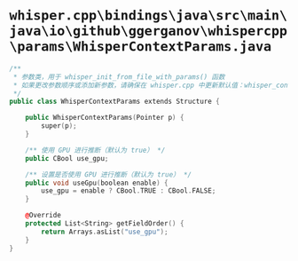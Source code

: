 # `whisper.cpp\bindings\java\src\main\java\io\github\ggerganov\whispercpp\params\WhisperContextParams.java`

```cpp
/**
 * 参数类，用于 whisper_init_from_file_with_params() 函数
 * 如果更改参数顺序或添加新参数，请确保在 whisper.cpp 中更新默认值：whisper_context_default_params()
 */
public class WhisperContextParams extends Structure {

    public WhisperContextParams(Pointer p) {
        super(p);
    }

    /** 使用 GPU 进行推断（默认为 true） */
    public CBool use_gpu;

    /** 设置是否使用 GPU 进行推断（默认为 true） */
    public void useGpu(boolean enable) {
        use_gpu = enable ? CBool.TRUE : CBool.FALSE;
    }

    @Override
    protected List<String> getFieldOrder() {
        return Arrays.asList("use_gpu");
    }
}
```